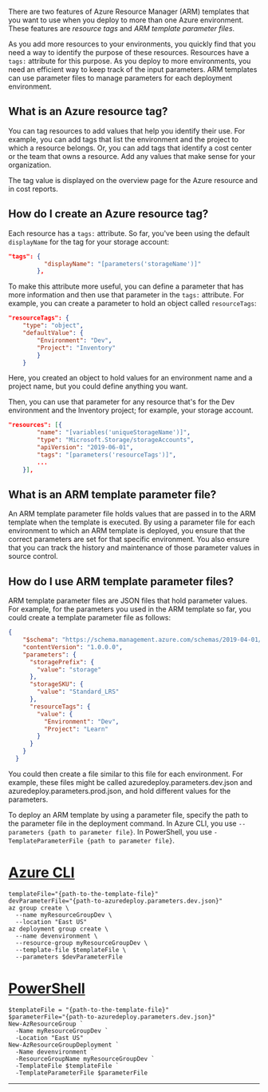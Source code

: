 There are two features of Azure Resource Manager (ARM) templates that you want to use when you deploy to more than one Azure environment. These features are *resource tags* and *ARM template parameter files*.

As you add more resources to your environments, you quickly find that you need a way to identify the purpose of these resources. Resources have a ```tags:``` attribute for this purpose. As you deploy to more environments, you need an efficient way to keep track of the input parameters. ARM templates can use parameter files to manage parameters for each deployment environment.

## What is an Azure resource tag?

You can tag resources to add values that help you identify their use. For example, you can add tags that list the environment and the project to which a resource belongs. Or, you can add tags that identify a cost center or the team that owns a resource. Add any values that make sense for your organization.

The tag value is displayed on the overview page for the Azure resource and in cost reports.

## How do I create an Azure resource tag?

Each resource has a ```tags:``` attribute. So far, you've been using the default ```displayName``` for the tag for your storage account:

```json
"tags": {
          "displayName": "[parameters('storageName')]"
        },
```

To make this attribute more useful, you can define a parameter that has more information and then use that parameter in the ```tags:``` attribute. For example, you can create a parameter to hold an object called `resourceTags`:

```json
"resourceTags": {
    "type": "object",
    "defaultValue": {
        "Environment": "Dev",
        "Project": "Inventory"
        }
    }
```

Here, you created an object to hold values for an environment name and a project name, but you could define anything you want.

Then, you can use that parameter for any resource that's for the Dev environment and the Inventory project; for example, your storage account.

```json
"resources": [{
        "name": "[variables('uniqueStorageName')]",
        "type": "Microsoft.Storage/storageAccounts",
        "apiVersion": "2019-06-01",
        "tags": "[parameters('resourceTags')]",
        ...
    }],
```

## What is an ARM template parameter file?

An ARM template parameter file holds values that are passed in to the ARM template when the template is executed. By using a parameter file for each environment to which an ARM template is deployed, you ensure that the correct parameters are set for that specific environment. You also ensure that you can track the history and maintenance of those parameter values in source control.

## How do I use ARM template parameter files?

ARM template parameter files are JSON files that hold parameter values. For example, for the parameters you used in the ARM template so far, you could create a template parameter file as follows:

```json
{
    "$schema": "https://schema.management.azure.com/schemas/2019-04-01/deploymentParameters.json#",
    "contentVersion": "1.0.0.0",
    "parameters": {
      "storagePrefix": {
        "value": "storage"
      },
      "storageSKU": {
        "value": "Standard_LRS"
      },
      "resourceTags": {
        "value": {
          "Environment": "Dev",
          "Project": "Learn"
        }
      }
    }
  }
```

You could then create a file similar to this file for each environment. For example, these files might be called azuredeploy.parameters.dev.json and azuredeploy.parameters.prod.json, and hold different values for the parameters.

To deploy an ARM template by using a parameter file, specify the path to the parameter file in the deployment command. In Azure CLI, you use ```--parameters {path to parameter file}```. In PowerShell, you use ```-TemplateParameterFile {path to parameter file}```.

# [Azure CLI](#tab/azure-cli)

```azurecli
templateFile="{path-to-the-template-file}"
devParameterFile="{path-to-azuredeploy.parameters.dev.json}"
az group create \
  --name myResourceGroupDev \
  --location "East US"
az deployment group create \
  --name devenvironment \
  --resource-group myResourceGroupDev \
  --template-file $templateFile \
  --parameters $devParameterFile
```

# [PowerShell](#tab/azure-powershell)

```azurepowershell
$templateFile = "{path-to-the-template-file}"
$parameterFile="{path-to-azuredeploy.parameters.dev.json}"
New-AzResourceGroup `
  -Name myResourceGroupDev `
  -Location "East US"
New-AzResourceGroupDeployment `
  -Name devenvironment `
  -ResourceGroupName myResourceGroupDev `
  -TemplateFile $templateFile `
  -TemplateParameterFile $parameterFile
```

---
